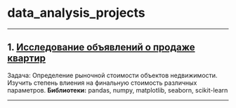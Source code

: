 # data_analysis_projects
***
## 1. [Исследование объявлений о продаже квартир](https://github.com/TemirTug/data_analysis_projects/blob/0c93f477d0fdc6c38e725dfa06c29fcdb4e06e9a/%D0%98%D1%81%D1%81%D0%BB%D0%B5%D0%B4%D0%BE%D0%B2%D0%B0%D0%BD%D0%B8%D0%B5%20%D0%BE%D0%B1%D1%8A%D1%8F%D0%B2%D0%BB%D0%B5%D0%BD%D0%B8%D0%B9%20%D0%BE%20%D0%BF%D1%80%D0%BE%D0%B4%D0%B0%D0%B6%D0%B5%20%D0%BA%D0%B2%D0%B0%D1%80%D1%82%D0%B8%D1%80.ipynb)
Задача: Определение рыночной стоимости объектов недвижимости. Изучить степень влиения на финальную стоимость различных параметров.
  __Библиотеки:__ pandas, numpy, matplotlib, seaborn, scikit-learn
***
